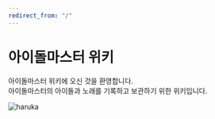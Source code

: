 ```yaml
---
redirect_from: "/"
---
```



# 아이돌마스터 위키

아이돌마스터 위키에 오신 것을 환영합니다.<br>
아이돌마스터의 아이돌과 노래를 기록하고 보관하기 위한 위키입니다.

![haruka](https://raw.githubusercontent.com/imascentrekor/IdolmasterWiki/master/image/01%20Haruka.png "하루각하")

